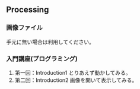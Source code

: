Processing
---
### 画像ファイル
手元に無い場合は利用してください。

### 入門講座(プログラミング)
1. 第一回：Introduction1
とりあえず動かしてみる。
1. 第二回：Introduction2
画像を開いて表示してみる。
